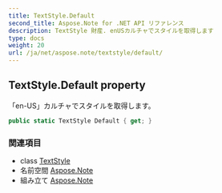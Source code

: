 ```yaml
---
title: TextStyle.Default
second_title: Aspose.Note for .NET API リファレンス
description: TextStyle 財産. enUSカルチャでスタイルを取得します
type: docs
weight: 20
url: /ja/net/aspose.note/textstyle/default/
---
```

## TextStyle.Default property

「en-US」カルチャでスタイルを取得します。

```csharp
public static TextStyle Default { get; }
```

### 関連項目

* class [TextStyle](../)
* 名前空間 [Aspose.Note](../../textstyle/)
* 組み立て [Aspose.Note](../../../)


